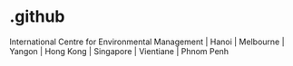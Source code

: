 # .github
International Centre for Environmental Management | Hanoi | Melbourne | Yangon | Hong Kong | Singapore | Vientiane | Phnom Penh

